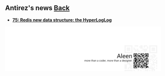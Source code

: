 ## Antirez's news	[Back](./../README.md)

* [**75: Redis new data structure: the HyperLogLog**](./75.md)

<a href="http://aleen42.github.io/" target="_blank" ><img src="./../pic/tail.gif"></a>
